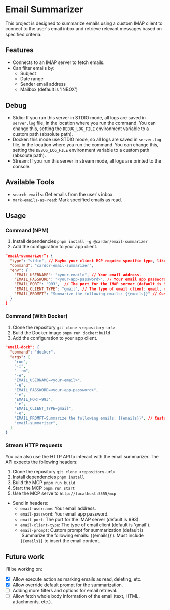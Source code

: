 # Email Summarizer

This project is designed to summarize emails using a custom IMAP client to connect to the user's email inbox and retrieve relevant messages based on specified criteria.

## Features
- Connects to an IMAP server to fetch emails.
- Can filter emails by:
  - Subject
  - Date range
  - Sender email address
  - Mailbox (default is 'INBOX')
  
## Debug
- Stdio: If you run this server in STDIO mode, all logs are saved in `server.log` file, in the location where you run the command. You can change this, setting the `DEBUG_LOG_FILE` environment variable to a custom path (absolute path).
- Docker: this mode use STDIO mode, so all logs are saved in `server.log` file, in the location where you run the command. You can change this, setting the `DEBUG_LOG_FILE` environment variable to a custom path (absolute path).
- Stream: If you run this server in stream mode, all logs are printed to the console.

## Available Tools

- `search-emails`: Get emails from the user's inbox.
- `mark-emails-as-read`: Mark specified emails as read.

## Usage

### Command (NPM)
1. Install dependencies `pnpm install -g @cardor/email-summarizer`
2. Add the configuration to your app client.
```json
"email-summarizer": {
  "type": "stdio", // Maybe your client MCP require specific type, like 'stdio'
  "command": "cardor-email-summarizer",
  "env": {
    "EMAIL_USERNAME": "<your-email>", // Your email address.
    "EMAIL_PASSWORD": "<your-app-password>", // Your email app password.
    "EMAIL_PORT": "993",  // The port for the IMAP server (default is 993).
    "EMAIL_CLIENT_TYPE": "gmail", // The type of email client: gmail, outlook, yahoo, etc (default is 'gmail').
    "EMAIL_PROMPT": "Summarize the following emails: {{emails}}" // Custom prompt for summarization. Must include `{{emails}}` to insert the email content.
  }
}
```

### Command (With Docker)
1. Clone the repository `git clone <repository-url>`
2. Build the Docker image `pnpm run docker:build`
3. Add the configuration to your app client.
```json
"email-dock": {
  "command": "docker",
  "args": [
    "run",
    "-i",
    "--rm",
    "-e",
    "EMAIL_USERNAME=<your-email>",
    "-e",
    "EMAIL_PASSWORD=<your-app-password>",
    "-e",
    "EMAIL_PORT=993",
    "-e",
    "EMAIL_CLIENT_TYPE=gmail",
    "-e",
    "EMAIL_PROMPT=Summarize the following emails: {{emails}}", // Custom prompt for summarization. Must include `{{emails}}` to insert the email content.
    "email-summarizer",
  ]
}
```

### Stream HTTP requests
You can also use the HTTP API to interact with the email summarizer. The API expects the following headers:
1. Clone the repository `git clone <repository-url>`
2. Install dependencies `pnpm install`
3. Build the MCP `pnpm run build`
4. Start the MCP `pnpm run start`
5. Use the MCP serve to `http://localhost:5555/mcp`
  - Send in headers:
    - `email-username`: Your email address.
    - `email-password`: Your email app password.
    - `email-port`: The port for the IMAP server (default is 993).
    - `email-client-type`: The type of email client (default is 'gmail').
    - `email-prompt`: Custom prompt for summarization (default is 'Summarize the following emails: {{emails}}'). Must include `{{emails}}` to insert the email content.


## Future work

I'll be working on:
- [x] Allow execute action as marking emails as read, deleting, etc.
- [x] Allow override default prompt for the summarization.
- [ ] Adding more filters and options for email retrieval.
- [ ] Allow fetch whole body information of the email (text, HTML, attachments, etc.).
